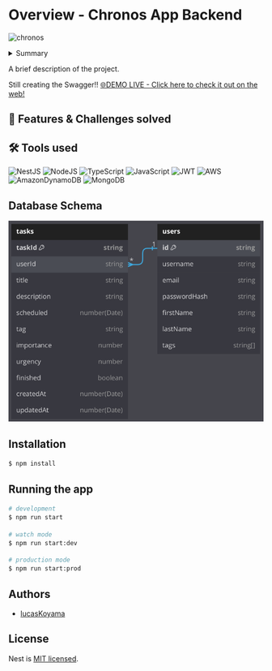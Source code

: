# Overview - Chronos App Backend
![chronos](https://github.com/lucasKoyama/chronos-backend/assets/121680414/e691c055-47a2-4118-b28d-1fe742da7607)
<!--
Think of the STAR + Hero Journey description for the entire README:
1. Situation: begin with the situation, what it aims to solve, and what the common problem is.
2. Tasks: What were my responsibilities? What challenges were I responsible for?
3. Action: What did I do to solve the challenge?
4. Results: solutions developed, value brought to the company, and users.
-->
<!-- SITUATION / COMMON PROBLEM -->
<details>
  <summary>Summary</summary>

  1. [Overview]()
  2. [Features & Challenges solved]()
  3. [Tools used]()
  4. [Results]()
  5. [Authors]()
</details>
<p>
  A brief description of the project.
</p>

Still creating the Swagger!!
<a href="https://chronos-backend.vercel.app/tasks">
🌐DEMO LIVE - Click here to check it out on the web!
</a>

## 📌 Features & Challenges solved
<!-- TASKS / CHALLENGES -->

## 🛠️ Tools used
<!-- ACTION -->
<!-- SKILL_BADGE/NAME: DESCRIPTION WHY IT WAS USED -->

![NestJS](https://img.shields.io/badge/nestjs-%23E0234E.svg?style=for-the-badge&logo=nestjs&logoColor=white)
![NodeJS](https://img.shields.io/badge/node.js-6DA55F?style=for-the-badge&logo=node.js&logoColor=white)
![TypeScript](https://img.shields.io/badge/typescript-%23007ACC.svg?style=for-the-badge&logo=typescript&logoColor=white)
![JavaScript](https://img.shields.io/badge/javascript-%23323330.svg?style=for-the-badge&logo=javascript&logoColor=%23F7DF1E)
![JWT](https://img.shields.io/badge/JWT-black?style=for-the-badge&logo=JSON%20web%20tokens)
![AWS](https://img.shields.io/badge/AWS-%23FF9900.svg?style=for-the-badge&logo=amazon-aws&logoColor=white)
![AmazonDynamoDB](https://img.shields.io/badge/Amazon%20DynamoDB-4053D6?style=for-the-badge&logo=Amazon%20DynamoDB&logoColor=white)
![MongoDB](https://img.shields.io/badge/MongoDB-%234ea94b.svg?style=for-the-badge&logo=mongodb&logoColor=white)


## Database Schema
![dbschema](https://github.com/lucasKoyama/chronos-backend/blob/main/database_schema.png)


## Installation
```bash
$ npm install
```

## Running the app
```bash
# development
$ npm run start

# watch mode
$ npm run start:dev

# production mode
$ npm run start:prod
```

## Authors
- [lucasKoyama](https://lucaskoyama.dev/)

## License
Nest is [MIT licensed](LICENSE).
